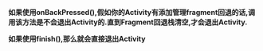 **如果使用onBackPressed(),假如你的Activity有添加管理fragment回退的话,调用该方法是不会退出Activity的.直到Fragment回退栈清空,才会退出Activity.**

**如果使用finish(),那么就会直接退出Activity**

